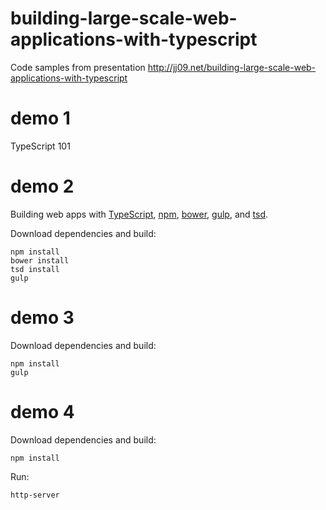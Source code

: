 # building-large-scale-web-applications-with-typescript
Code samples from presentation http://jj09.net/building-large-scale-web-applications-with-typescript

# demo 1

TypeScript 101

# demo 2

Building web apps with <a href="http://typescriptlang.org">TypeScript</a>, <a href="https://npmjs.com">npm</a>, <a href="http://bower.io">bower</a>, <a href="http://gulpjs.com">gulp</a>, and <a href="http://definitelytyped.org/tsd">tsd</a>.

Download dependencies and build:

    npm install
    bower install
    tsd install
    gulp

# demo 3

Download dependencies and build:

    npm install
    gulp

# demo 4

Download dependencies and build:

    npm install

Run:

    http-server
